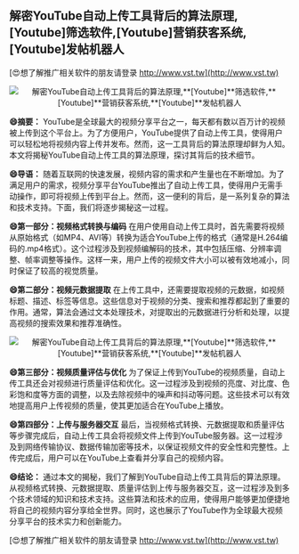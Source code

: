 ## **解密YouTube自动上传工具背后的算法原理,**[Youtube]**筛选软件,**[Youtube]**营销获客系统,**[Youtube]**发帖机器人**

[😍想了解推广相关软件的朋友请登录 http://www.vst.tw](http://www.vst.tw)

 <center><img src="https://vst.tw/MP4/tuiguang/png/8.png" alt="解密YouTube自动上传工具背后的算法原理,**[Youtube]**筛选软件,**[Youtube]**营销获客系统,**[Youtube]**发帖机器人"></center>

**😄摘要：**
YouTube是全球最大的视频分享平台之一，每天都有数以百万计的视频被上传到这个平台上。为了方便用户，YouTube提供了自动上传工具，使得用户可以轻松地将视频内容上传并发布。然而，这一工具背后的算法原理却鲜为人知。本文将揭秘YouTube自动上传工具的算法原理，探讨其背后的技术细节。

**😄导语：**
随着互联网的快速发展，视频内容的需求和产生量也在不断增加。为了满足用户的需求，视频分享平台YouTube推出了自动上传工具，使得用户无需手动操作，即可将视频上传到平台上。然而，这一便利的背后，是一系列复杂的算法和技术支持。下面，我们将逐步揭秘这一过程。

**😄第一部分：视频格式转换与编码**
在用户使用自动上传工具时，首先需要将视频从原始格式（如MP4、AVI等）转换为适合YouTube上传的格式（通常是H.264编码的.mp4格式）。这个过程涉及到视频编解码的技术，其中包括压缩、分辨率调整、帧率调整等操作。这样一来，用户上传的视频文件大小可以被有效地减小，同时保证了较高的视觉质量。

**😄第二部分：视频元数据提取**
在上传工具中，还需要提取视频的元数据，如视频标题、描述、标签等信息。这些信息对于视频的分类、搜索和推荐都起到了重要的作用。通常，算法会通过文本处理技术，对提取出的元数据进行分析和处理，以提高视频的搜索效果和推荐准确性。

 <center><img src="https://vst.tw/MP4/tuiguang/png/6.png" alt="解密YouTube自动上传工具背后的算法原理,**[Youtube]**筛选软件,**[Youtube]**营销获客系统,**[Youtube]**发帖机器人"></center>

**😄第三部分：视频质量评估与优化**
为了保证上传到YouTube的视频质量，自动上传工具还会对视频进行质量评估和优化。这一过程涉及到视频的亮度、对比度、色彩饱和度等方面的调整，以及去除视频中的噪声和抖动等问题。这些技术可以有效地提高用户上传视频的质量，使其更加适合在YouTube上播放。

**😄第四部分：上传与服务器交互**
最后，当视频格式转换、元数据提取和质量评估等步骤完成后，自动上传工具会将视频文件上传到YouTube服务器。这一过程涉及到网络传输协议、数据传输加密等技术，以保证视频文件的安全性和完整性。上传完成后，用户可以在YouTube上查看并分享自己的视频内容。

**😄结论：**
通过本文的揭秘，我们了解到YouTube自动上传工具背后的算法原理。从视频格式转换、元数据提取、质量评估到上传与服务器交互，这一过程涉及到多个技术领域的知识和技术支持。这些算法和技术的应用，使得用户能够更加便捷地将自己的视频内容分享给全世界。同时，这也展示了YouTube作为全球最大视频分享平台的技术实力和创新能力。

[😍想了解推广相关软件的朋友请登录 http://www.vst.tw](http://www.vst.tw)



